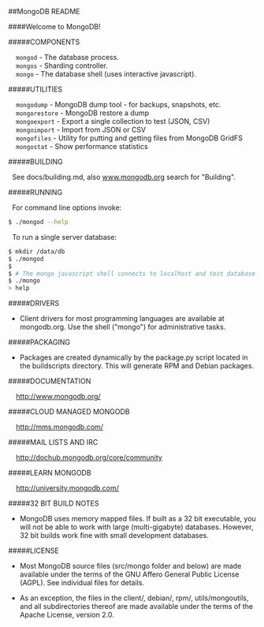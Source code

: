 ##MongoDB README

####Welcome to MongoDB!

#####COMPONENTS

&nbsp;&nbsp;&nbsp;&nbsp;````mongod```` - The database process. <br />
&nbsp;&nbsp;&nbsp;&nbsp;````mongos```` - Sharding controller. <br />
&nbsp;&nbsp;&nbsp;&nbsp;````mongo````  - The database shell (uses interactive javascript). <br />

#####UTILITIES

&nbsp;&nbsp;&nbsp;&nbsp;````mongodump````         - MongoDB dump tool - for backups, snapshots, etc. <br />
&nbsp;&nbsp;&nbsp;&nbsp;````mongorestore````      - MongoDB restore a dump <br />
&nbsp;&nbsp;&nbsp;&nbsp;````mongoexport````       - Export a single collection to test (JSON, CSV) <br />
&nbsp;&nbsp;&nbsp;&nbsp;````mongoimport````       - Import from JSON or CSV <br />
&nbsp;&nbsp;&nbsp;&nbsp;````mongofiles````        - Utility for putting and getting files from MongoDB GridFS <br />
&nbsp;&nbsp;&nbsp;&nbsp;````mongostat````         - Show performance statistics <br />

#####BUILDING

&nbsp;&nbsp;See docs/building.md, also www.mongodb.org search for "Building".

#####RUNNING

&nbsp;&nbsp;For command line options invoke:

````bash
$ ./mongod --help
````

&nbsp;&nbsp;To run a single server database:
````bash
$ mkdir /data/db
$ ./mongod
$
$ # The mongo javascript shell connects to localhost and test database by default:
$ ./mongo 
> help
````

#####DRIVERS

* Client drivers for most programming languages are available at mongodb.org.  Use the shell ("mongo") for administrative tasks.

#####PACKAGING

* Packages are created dynamically by the package.py script located in the buildscripts directory. This will generate RPM and Debian packages.

#####DOCUMENTATION

&nbsp;&nbsp;&nbsp;&nbsp;http://www.mongodb.org/
 
#####CLOUD MANAGED MONGODB

&nbsp;&nbsp;&nbsp;&nbsp;http://mms.mongodb.com/

#####MAIL LISTS AND IRC

&nbsp;&nbsp;&nbsp;&nbsp;http://dochub.mongodb.org/core/community
  
#####LEARN MONGODB

&nbsp;&nbsp;&nbsp;&nbsp;http://university.mongodb.com/

#####32 BIT BUILD NOTES

* MongoDB uses memory mapped files.  If built as a 32 bit executable, you will
not be able to work with large (multi-gigabyte) databases.  However, 32 bit
builds work fine with small development databases.


#####LICENSE

* Most MongoDB source files (src/mongo folder and below) are made available under the terms of the GNU Affero General Public License (AGPL).  See individual files for details.

* As an exception, the files in the client/, debian/, rpm/,
utils/mongoutils, and all subdirectories thereof are made available under
the terms of the Apache License, version 2.0.
